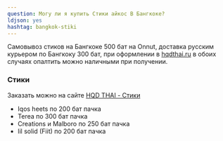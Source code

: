 ```yaml
---
question: Могу ли я купить Cтики айкос В Бангкоке?
ldjson: yes 
hashtag: bangkok-stiki
---
```


Самовывоз стиков на Бангкоке 500 бат на Onnut, доставка русским курьером по Бангкоку 300 бат, при оформлении в  [hqdthai.ru](https://hqdthai.ru) в обоих случаях опалтить можно наличными при получении.

### Стики 

Заказать можно на сайте [HQD THAI - Стики](https://hqdthai.ru/stiki/iqosstiki/)

* Iqos heets по 200 бат пачка
* Terea по 300 бат пачка 
* Creations и Malboro по 250 бат пачка
* lil solid (Fiit) по 200 бат пачка 




